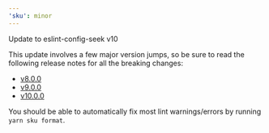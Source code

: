 ```yaml
---
'sku': minor
---
```


Update to eslint-config-seek v10

This update involves a few major version jumps, so be sure to read the following release notes for all the breaking changes:
- [v8.0.0](https://github.com/seek-oss/eslint-config-seek/releases/tag/v8.0.0)
- [v9.0.0](https://github.com/seek-oss/eslint-config-seek/releases/tag/v9.0.0)
- [v10.0.0](https://github.com/seek-oss/eslint-config-seek/releases/tag/v10.0.0)

You should be able to automatically fix most lint warnings/errors by running `yarn sku format`.
